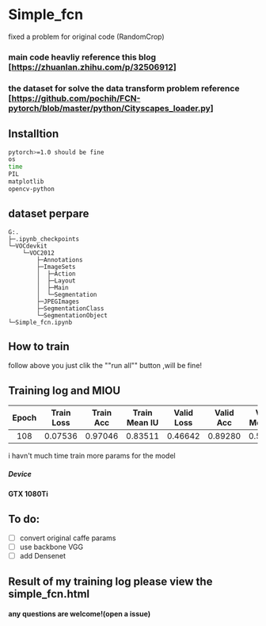 # Simple_fcn
fixed a problem for original code (RandomCrop)
### main code heavliy reference this blog [https://zhuanlan.zhihu.com/p/32506912]
### the dataset for solve the data transform problem reference [https://github.com/pochih/FCN-pytorch/blob/master/python/Cityscapes_loader.py]
## Installtion
```bash
pytorch>=1.0 should be fine
os
time
PIL
matplotlib
opencv-python
```
## dataset perpare
```
G:.
├─.ipynb_checkpoints
└─VOCdevkit
    └─VOC2012
        ├─Annotations
        ├─ImageSets
        │  ├─Action
        │  ├─Layout
        │  ├─Main
        │  └─Segmentation
        ├─JPEGImages
        ├─SegmentationClass
        └─SegmentationObject
└─Simple_fcn.ipynb
```

## How to train
follow above you just clik the ""run all"" button ,will be fine!

## Training log and MIOU

| Epoch | Train Loss | Train Acc | Train Mean IU | Valid Loss | Valid Acc | Valid Mean IU |
|:-:|:-:|:-:|:-:|:-:|:-:|:-:|
| 108 | 0.07536 | 0.97046 | 0.83511 | 0.46642 | 0.89280 | 0.55141 |

i havn't much time train more params for the model
##### Device
**GTX 1080Ti**

## To do:
  * [ ] convert original caffe params
  * [ ] use backbone VGG
  * [ ] add Densenet 

## Result of my training log please view the simple_fcn.html
#### any questions are welcome!(open a issue)
